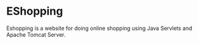 # EShopping
Eshopping is a website for doing online shopping using Java Servlets and Apache Tomcat Server.
